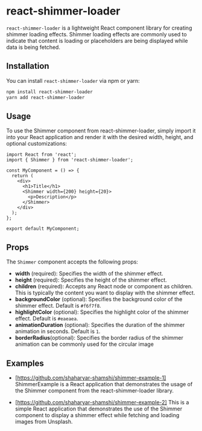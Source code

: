 # react-shimmer-loader

`react-shimmer-loader` is a lightweight React component library for creating shimmer loading effects. Shimmer loading effects are commonly used to indicate that content is loading or placeholders are being displayed while data is being fetched.

## Installation

You can install `react-shimmer-loader` via npm or yarn:

```bash
npm install react-shimmer-loader
yarn add react-shimmer-loader
```

## Usage

To use the Shimmer component from react-shimmer-loader, simply import it into your React application and render it with the desired width, height, and optional customizations:

```
import React from 'react';
import { Shimmer } from 'react-shimmer-loader';

const MyComponent = () => {
  return (
    <div>
      <h1>Title</h1>
      <Shimmer width={200} height={20}>
        <p>Description</p>
      </Shimmer>
    </div>
  );
};

export default MyComponent;

```

## Props

The `Shimmer` component accepts the following props:

- **width** (required): Specifies the width of the shimmer effect.
- **height** (required): Specifies the height of the shimmer effect.
- **children** (required): Accepts any React node or component as children. This is typically the content you want to display with the shimmer effect.
- **backgroundColor** (optional): Specifies the background color of the shimmer effect. Default is `#f6f7f8`.
- **highlightColor** (optional): Specifies the highlight color of the shimmer effect. Default is `#eaeaea`.
- **animationDuration** (optional): Specifies the duration of the shimmer animation in seconds. Default is `1`.
- **borderRadius**(optional): Specifies the border radius of the shimmer animation can be commonly used for the circular image

## Examples

- [https://github.com/shaharyar-shamshi/shimmer-example-1] ShimmerExample is a React application that demonstrates the usage of the Shimmer component from the react-shimmer-loader library.

- [https://github.com/shaharyar-shamshi/shimmer-example-2] This is a simple React application that demonstrates the use of the Shimmer component to display a shimmer effect while fetching and loading images from Unsplash.
